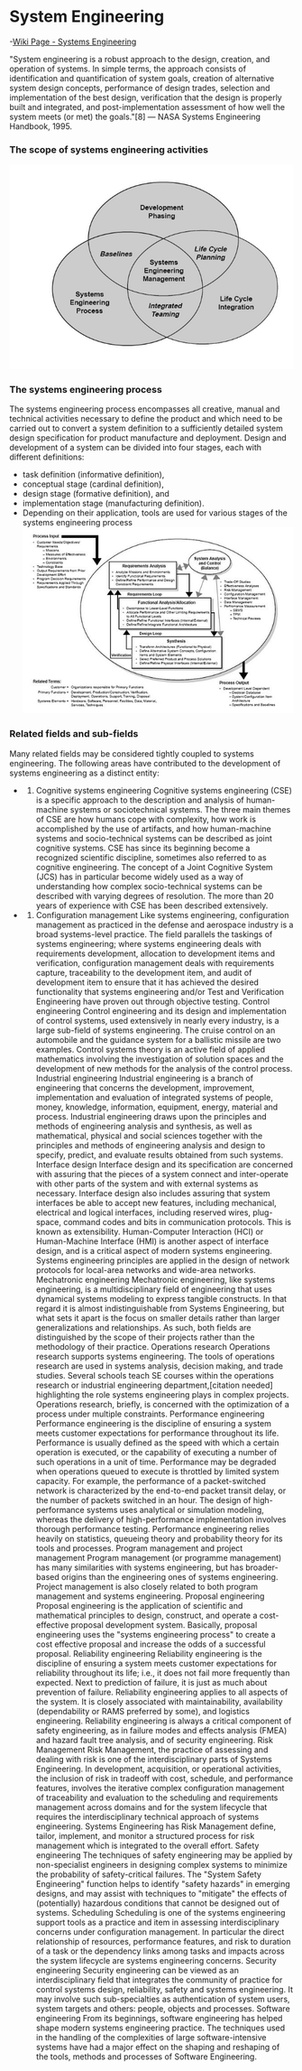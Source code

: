 # System Engineering

-[Wiki Page - Systems Engineering](https://en.wikipedia.org/wiki/Systems_engineering)

"System engineering is a robust approach to the design, creation, and operation of systems. In simple terms, the approach consists of identification and quantification of system goals, creation of alternative system design concepts, performance of design trades, selection and implementation of the best design, verification that the design is properly built and integrated, and post-implementation assessment of how well the system meets (or met) the goals."[8] — NASA Systems Engineering Handbook, 1995.

### The scope of systems engineering activities
![alt text](./images/SE_Activities.jpg)


### The systems engineering process
The systems engineering process encompasses all creative, manual and technical activities necessary to define the product and which need to be carried out to convert a system definition to a sufficiently detailed system design specification for product manufacture and deployment. Design and development of a system can be divided into four stages, each with different definitions:

- task definition (informative definition),
- conceptual stage (cardinal definition),
- design stage (formative definition), and
- implementation stage (manufacturing definition).
- Depending on their application, tools are used for various stages of the systems engineering process
![alt text](./images/600px-Systems_Engineering_Process.jpg)

### Related fields and sub-fields
Many related fields may be considered tightly coupled to systems engineering. The following areas have contributed to the development of systems engineering as a distinct entity:

- 1. Cognitive systems engineering
Cognitive systems engineering (CSE) is a specific approach to the description and analysis of human-machine systems or sociotechnical systems. The three main themes of CSE are how humans cope with complexity, how work is accomplished by the use of artifacts, and how human-machine systems and socio-technical systems can be described as joint cognitive systems. CSE has since its beginning become a recognized scientific discipline, sometimes also referred to as cognitive engineering. The concept of a Joint Cognitive System (JCS) has in particular become widely used as a way of understanding how complex socio-technical systems can be described with varying degrees of resolution. The more than 20 years of experience with CSE has been described extensively.
- 1. Configuration management
Like systems engineering, configuration management as practiced in the defense and aerospace industry is a broad systems-level practice. The field parallels the taskings of systems engineering; where systems engineering deals with requirements development, allocation to development items and verification, configuration management deals with requirements capture, traceability to the development item, and audit of development item to ensure that it has achieved the desired functionality that systems engineering and/or Test and Verification Engineering have proven out through objective testing.
Control engineering
Control engineering and its design and implementation of control systems, used extensively in nearly every industry, is a large sub-field of systems engineering. The cruise control on an automobile and the guidance system for a ballistic missile are two examples. Control systems theory is an active field of applied mathematics involving the investigation of solution spaces and the development of new methods for the analysis of the control process.
Industrial engineering
Industrial engineering is a branch of engineering that concerns the development, improvement, implementation and evaluation of integrated systems of people, money, knowledge, information, equipment, energy, material and process. Industrial engineering draws upon the principles and methods of engineering analysis and synthesis, as well as mathematical, physical and social sciences together with the principles and methods of engineering analysis and design to specify, predict, and evaluate results obtained from such systems.
Interface design
Interface design and its specification are concerned with assuring that the pieces of a system connect and inter-operate with other parts of the system and with external systems as necessary. Interface design also includes assuring that system interfaces be able to accept new features, including mechanical, electrical and logical interfaces, including reserved wires, plug-space, command codes and bits in communication protocols. This is known as extensibility. Human-Computer Interaction (HCI) or Human-Machine Interface (HMI) is another aspect of interface design, and is a critical aspect of modern systems engineering. Systems engineering principles are applied in the design of network protocols for local-area networks and wide-area networks.
Mechatronic engineering
Mechatronic engineering, like systems engineering, is a multidisciplinary field of engineering that uses dynamical systems modeling to express tangible constructs. In that regard it is almost indistinguishable from Systems Engineering, but what sets it apart is the focus on smaller details rather than larger generalizations and relationships. As such, both fields are distinguished by the scope of their projects rather than the methodology of their practice.
Operations research
Operations research supports systems engineering. The tools of operations research are used in systems analysis, decision making, and trade studies. Several schools teach SE courses within the operations research or industrial engineering department,[citation needed] highlighting the role systems engineering plays in complex projects. Operations research, briefly, is concerned with the optimization of a process under multiple constraints.
Performance engineering
Performance engineering is the discipline of ensuring a system meets customer expectations for performance throughout its life. Performance is usually defined as the speed with which a certain operation is executed, or the capability of executing a number of such operations in a unit of time. Performance may be degraded when operations queued to execute is throttled by limited system capacity. For example, the performance of a packet-switched network is characterized by the end-to-end packet transit delay, or the number of packets switched in an hour. The design of high-performance systems uses analytical or simulation modeling, whereas the delivery of high-performance implementation involves thorough performance testing. Performance engineering relies heavily on statistics, queueing theory and probability theory for its tools and processes.
Program management and project management
Program management (or programme management) has many similarities with systems engineering, but has broader-based origins than the engineering ones of systems engineering. Project management is also closely related to both program management and systems engineering.
Proposal engineering
Proposal engineering is the application of scientific and mathematical principles to design, construct, and operate a cost-effective proposal development system. Basically, proposal engineering uses the "systems engineering process" to create a cost effective proposal and increase the odds of a successful proposal.
Reliability engineering
Reliability engineering is the discipline of ensuring a system meets customer expectations for reliability throughout its life; i.e., it does not fail more frequently than expected. Next to prediction of failure, it is just as much about prevention of failure. Reliability engineering applies to all aspects of the system. It is closely associated with maintainability, availability (dependability or RAMS preferred by some), and logistics engineering. Reliability engineering is always a critical component of safety engineering, as in failure modes and effects analysis (FMEA) and hazard fault tree analysis, and of security engineering.
Risk Management
Risk Management, the practice of assessing and dealing with risk is one of the interdisciplinary parts of Systems Engineering. In development, acquisition, or operational activities, the inclusion of risk in tradeoff with cost, schedule, and performance features, involves the iterative complex configuration management of traceability and evaluation to the scheduling and requirements management across domains and for the system lifecycle that requires the interdisciplinary technical approach of systems engineering. Systems Engineering has Risk Management define, tailor, implement, and monitor a structured process for risk management which is integrated to the overall effort.
Safety engineering
The techniques of safety engineering may be applied by non-specialist engineers in designing complex systems to minimize the probability of safety-critical failures. The "System Safety Engineering" function helps to identify "safety hazards" in emerging designs, and may assist with techniques to "mitigate" the effects of (potentially) hazardous conditions that cannot be designed out of systems.
Scheduling
Scheduling is one of the systems engineering support tools as a practice and item in assessing interdisciplinary concerns under configuration management. In particular the direct relationship of resources, performance features, and risk to duration of a task or the dependency links among tasks and impacts across the system lifecycle are systems engineering concerns.
Security engineering
Security engineering can be viewed as an interdisciplinary field that integrates the community of practice for control systems design, reliability, safety and systems engineering. It may involve such sub-specialties as authentication of system users, system targets and others: people, objects and processes.
Software engineering
From its beginnings, software engineering has helped shape modern systems engineering practice. The techniques used in the handling of the complexities of large software-intensive systems have had a major effect on the shaping and reshaping of the tools, methods and processes of Software Engineering.
